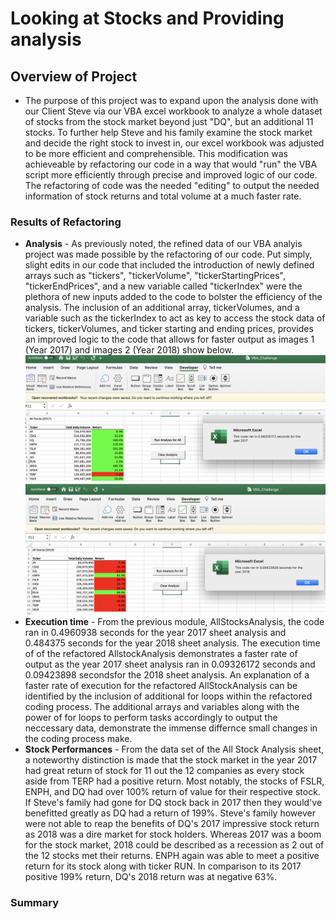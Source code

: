 # Looking at Stocks and Providing analysis
## Overview of Project
  * The purpose of this project was to expand upon the analysis done with our Client Steve via our VBA excel workbook to analyze a whole dataset of stocks from the stock market beyond just "DQ", but an additional 11 stocks. To further help Steve and his family examine the stock market and decide the right stock to invest in, our excel workbook was adjusted to be more efficient and comprehensible. This modification was achieveable by refactoring our code in a way that would "run" the VBA script more efficiently through precise and improved logic of our code. The refactoring of code was the needed "editing" to output the needed information of stock returns and total volume at a much faster rate. 

### Results of Refactoring
 * **Analysis** - As previously noted, the refined data of our VBA analyis project was made possible by the refactoring of our code. Put simply, slight edits in our code that included the introduction of newly defined arrays such as "tickers", "tickerVolume", "tickerStartingPrices", "tickerEndPrices", and a new variable called "tickerIndex" were the plethora of new inputs added to the code to bolster the efficiency of the analysis. The inclusion of an additional array, tickerVolumes, and a variable such as the tickerIndex to act as key to access the stock data of tickers, tickerVolumes, and ticker starting and ending prices, provides an improved logic to the code that allows for faster output as images 1 (Year 2017) and images 2 (Year 2018) show below. ![](images/VBA_Challenge_2017.png)                             ![](images/VBA_Challenge_2018.png) 
* **Execution time** - From the previous module, AllStocksAnalysis, the code ran in 0.4960938 seconds for the year 2017 sheet analysis and 0.484375 seconds for the year 2018 sheet analysis. The execution time of of the refactored AllstockAnalysis demonstrates a faster rate of output as the year 2017 sheet analysis ran in 0.09326172 seconds and 0.09423898 secondsfor the 2018 sheet analysis. An explanation of a faster rate of execution for the refactored AllStockAnalysis can be identified by the inclusion of additional for loops within the refactored coding process. The additional arrays and variables along with the power of for loops to perform tasks accordingly to output the neccessary data, demonstrate the immense differnce small changes in the coding process make. 
* **Stock Performances** - From the data set of the All Stock Analysis sheet, a noteworthy distinction is made that the stock market in the year 2017 had great return of stock for 11 out the 12 companies as every stock aside from TERP had a positive return. Most notably, the stocks of FSLR, ENPH, and DQ had over 100% return of value for their respective stock. If Steve's family had gone for DQ stock back in 2017 then they would've benefitted greatly as DQ had a return of 199%. Steve's family however were not able to reap the benefits of DQ's 2017 impressive stock return as 2018 was a dire market for stock holders. Whereas 2017 was a boom for the stock market, 2018 could be described as a recession as 2 out of the 12 stocks met their returns. ENPH again was able to meet a positive return for its stock along with ticker RUN. In comparison to its 2017 positive 199% return, DQ's 2018 return was at negative 63%. 

### Summary

